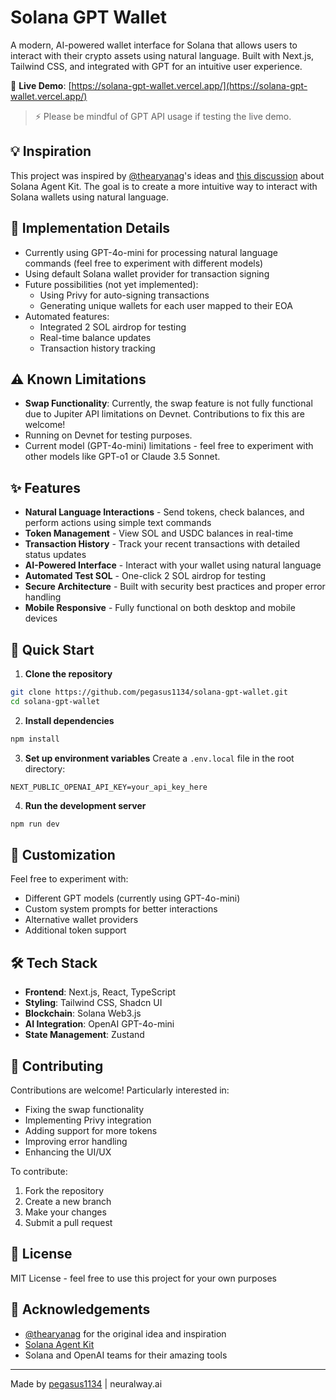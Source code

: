 # Solana GPT Wallet

A modern, AI-powered wallet interface for Solana that allows users to interact with their crypto assets using natural language. Built with Next.js, Tailwind CSS, and integrated with GPT for an intuitive user experience.

🔗 **Live Demo**: [https://solana-gpt-wallet.vercel.app/](https://solana-gpt-wallet.vercel.app/)

> ⚡ Please be mindful of GPT API usage if testing the live demo.

## 💡 Inspiration

This project was inspired by [@thearyanag](https://github.com/thearyanag)'s ideas and [this discussion](https://github.com/sendaifun/solana-agent-kit/issues/126) about Solana Agent Kit. The goal is to create a more intuitive way to interact with Solana wallets using natural language.

## 🎯 Implementation Details

- Currently using GPT-4o-mini for processing natural language commands (feel free to experiment with different models)
- Using default Solana wallet provider for transaction signing
- Future possibilities (not yet implemented):
    - Using Privy for auto-signing transactions
    - Generating unique wallets for each user mapped to their EOA
- Automated features:
    - Integrated 2 SOL airdrop for testing
    - Real-time balance updates
    - Transaction history tracking

## ⚠️ Known Limitations

- **Swap Functionality**: Currently, the swap feature is not fully functional due to Jupiter API limitations on Devnet. Contributions to fix this are welcome!
- Running on Devnet for testing purposes.
- Current model (GPT-4o-mini) limitations - feel free to experiment with other models like GPT-o1 or Claude 3.5 Sonnet.

## ✨ Features

- **Natural Language Interactions** - Send tokens, check balances, and perform actions using simple text commands
- **Token Management** - View SOL and USDC balances in real-time
- **Transaction History** - Track your recent transactions with detailed status updates
- **AI-Powered Interface** - Interact with your wallet using natural language
- **Automated Test SOL** - One-click 2 SOL airdrop for testing
- **Secure Architecture** - Built with security best practices and proper error handling
- **Mobile Responsive** - Fully functional on both desktop and mobile devices

## 🚀 Quick Start

1. **Clone the repository**
```bash
git clone https://github.com/pegasus1134/solana-gpt-wallet.git
cd solana-gpt-wallet
```

2. **Install dependencies**
```bash
npm install
```

3. **Set up environment variables**
   Create a `.env.local` file in the root directory:
```env
NEXT_PUBLIC_OPENAI_API_KEY=your_api_key_here
```

4. **Run the development server**
```bash
npm run dev
```

## 🔧 Customization

Feel free to experiment with:
- Different GPT models (currently using GPT-4o-mini)
- Custom system prompts for better interactions
- Alternative wallet providers
- Additional token support

## 🛠 Tech Stack

- **Frontend**: Next.js, React, TypeScript
- **Styling**: Tailwind CSS, Shadcn UI
- **Blockchain**: Solana Web3.js
- **AI Integration**: OpenAI GPT-4o-mini
- **State Management**: Zustand

## 🤝 Contributing

Contributions are welcome! Particularly interested in:
- Fixing the swap functionality
- Implementing Privy integration
- Adding support for more tokens
- Improving error handling
- Enhancing the UI/UX

To contribute:
1. Fork the repository
2. Create a new branch
3. Make your changes
4. Submit a pull request

## 📄 License

MIT License - feel free to use this project for your own purposes

## 👏 Acknowledgements

- [@thearyanag](https://github.com/thearyanag) for the original idea and inspiration
- [Solana Agent Kit](https://github.com/sendaifun/solana-agent-kit)
- Solana and OpenAI teams for their amazing tools

---

Made by [pegasus1134](https://github.com/pegasus1134) | neuralway.ai